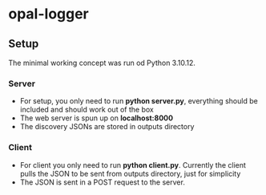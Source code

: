 # opal-logger

## Setup
The minimal working concept was run od Python 3.10.12.

### Server
- For setup, you only need to run **python server.py**, everything should be included and should work out of the box
- The web server is spun up on **localhost:8000**
- The discovery JSONs are stored in outputs directory

### Client
- For client you only need to run **python client.py**. Currently the client pulls the JSON to be sent from outputs directory, just for simplicity
- The JSON is sent in a POST request to the server.
